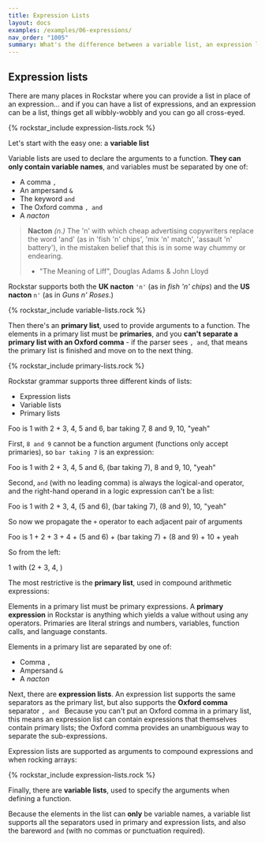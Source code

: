 ```yaml
---
title: Expression Lists
layout: docs
examples: /examples/06-expressions/
nav_order: "1005"
summary: What's the difference between a variable list, an expression list, and a primary list? Do you care? We care. Not a lot, but we do.
---
```

## Expression lists

There are many places in Rockstar where you can provide a list in place of an expression... and if you can have a list of expressions, and an expression can be a list, things get all wibbly-wobbly and you can go all cross-eyed.

{% rockstar_include expression-lists.rock %}

Let's start with the easy one: a **variable list**

Variable lists are used to declare the arguments to a function. **They can only contain variable names**, and variables must be separated by one of:

* A comma `,`
* An ampersand `&`
* The keyword `and`
* The Oxford comma `, and`
* A *nacton*

> **Nacton** *(n.)* The 'n' with which cheap advertising copywriters replace the word 'and' (as in 'fish 'n' chips', 'mix 'n' match', 'assault 'n' battery'), in the mistaken belief that this is in some way chummy or endearing.
>
> 	- "The Meaning of Liff", Douglas Adams & John Lloyd

Rockstar supports both the **UK nacton** `'n'` (as in *fish 'n' chips*) and the **US nacton** `n'` (as in *Guns n' Roses*.)

{% rockstar_include variable-lists.rock %}

Then there's an **primary list**, used to provide arguments to a function. The elements in a primary list must be **primaries**, and you **can't separate a primary list with an Oxford comma** - if the parser sees `, and`, that means the primary list is finished and move on to the next thing.

{% rockstar_include primary-lists.rock %}

Rockstar grammar supports three different kinds of lists:

* Expression lists
* Variable lists
* Primary lists

Foo is 1 with 2 + 3, 4, 5 and 6, bar taking 7, 8 and 9, 10, "yeah"

First, `8 and 9` cannot be a function argument (functions only accept primaries), so `bar taking 7` is an expression:

Foo is 1 with 2 + 3, 4, 5 and 6, (bar taking 7), 8 and 9, 10, "yeah"

Second, ` and `  (with no leading comma) is always the logical-and operator, and the right-hand operand in a logic expression can't be a list:

Foo is 1 with 2 + 3, 4, (5 and 6), (bar taking 7), (8 and 9), 10, "yeah"

So now we propagate the `+` operator to each adjacent pair of arguments

Foo is 1 + 2 + 3 + 4 + (5 and 6) + (bar taking 7) + (8 and 9) + 10 + yeah

So from the left:

1 with (2 + 3, 4, )

The most restrictive is the **primary list**, used in compound arithmetic expressions:

Elements in a primary list must be primary expressions. A **primary expression** in Rockstar is anything which yields a value without using any operators. Primaries are literal strings and numbers, variables, function calls, and language constants.

Elements in a primary list are separated by one of:

* Comma `,`
* Ampersand `&`
* A *nacton*

Next, there are **expression lists**. An expression list supports the same separators as the primary list, but also supports the **Oxford comma** separator `, and ` Because you can't put an Oxford comma in a primary list, this means an expression list can contain expressions that themselves contain primary lists; the Oxford comma provides an unambiguous way to separate the sub-expressions.

Expression lists are supported as arguments to compound expressions and when rocking arrays:

{% rockstar_include expression-lists.rock %}

Finally, there are **variable lists**, used to specify the arguments when defining a function.

Because the elements in the list can **only** be variable names, a variable list supports all the separators used in primary and expression lists, and also the bareword ` and ` (with no commas or punctuation required).



